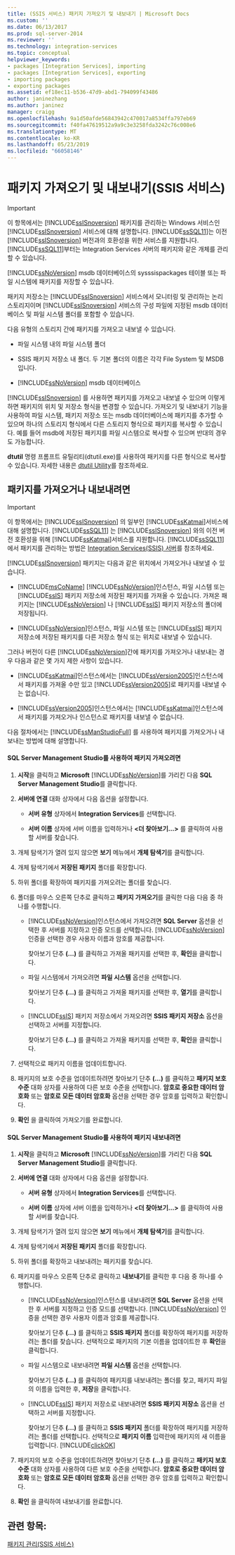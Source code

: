 ```yaml
---
title: (SSIS 서비스) 패키지 가져오기 및 내보내기 | Microsoft Docs
ms.custom: ''
ms.date: 06/13/2017
ms.prod: sql-server-2014
ms.reviewer: ''
ms.technology: integration-services
ms.topic: conceptual
helpviewer_keywords:
- packages [Integration Services], importing
- packages [Integration Services], exporting
- importing packages
- exporting packages
ms.assetid: ef18ec11-b536-47d9-abd1-794099f43486
author: janinezhang
ms.author: janinez
manager: craigg
ms.openlocfilehash: 9a1d50afde56843942c470017a8534ffa797eb69
ms.sourcegitcommit: f40fa47619512a9a9c3e3258fda3242c76c008e6
ms.translationtype: MT
ms.contentlocale: ko-KR
ms.lasthandoff: 05/23/2019
ms.locfileid: "66058146"
---
```

# <a name="import-and-export-packages-ssis-service"></a>패키지 가져오기 및 내보내기(SSIS 서비스)
    
> [!IMPORTANT]  
>  이 항목에서는 [!INCLUDE[ssISnoversion](../includes/ssisnoversion-md.md)] 패키지를 관리하는 Windows 서비스인 [!INCLUDE[ssISnoversion](../includes/ssisnoversion-md.md)] 서비스에 대해 설명합니다. [!INCLUDE[ssSQL11](../includes/sssql11-md.md)]는 이전 [!INCLUDE[ssISnoversion](../includes/ssisnoversion-md.md)] 버전과의 호환성을 위한 서비스를 지원합니다. [!INCLUDE[ssSQL11](../includes/sssql11-md.md)]부터는 Integration Services 서버의 패키지와 같은 개체를 관리할 수 있습니다.  
  
 [!INCLUDE[ssNoVersion](../includes/ssnoversion-md.md)] msdb 데이터베이스의 sysssispackages 테이블 또는 파일 시스템에 패키지를 저장할 수 있습니다.  
  
 패키지 저장소는 [!INCLUDE[ssISnoversion](../includes/ssisnoversion-md.md)] 서비스에서 모니터링 및 관리하는 논리 스토리지이며 [!INCLUDE[ssISnoversion](../includes/ssisnoversion-md.md)] 서비스의 구성 파일에 지정된 msdb 데이터베이스 및 파일 시스템 폴더를 포함할 수 있습니다.  
  
 다음 유형의 스토리지 간에 패키지를 가져오고 내보낼 수 있습니다.  
  
-   파일 시스템 내의 파일 시스템 폴더  
  
-   SSIS 패키지 저장소 내 폴더. 두 기본 폴더의 이름은 각각 File System 및 MSDB입니다.  
  
-   [!INCLUDE[ssNoVersion](../includes/ssnoversion-md.md)] msdb 데이터베이스  
  
 [!INCLUDE[ssISnoversion](../includes/ssisnoversion-md.md)] 를 사용하면 패키지를 가져오고 내보낼 수 있으며 이렇게 하면 패키지의 위치 및 저장소 형식을 변경할 수 있습니다. 가져오기 및 내보내기 기능을 사용하여 파일 시스템, 패키지 저장소 또는 msdb 데이터베이스에 패키지를 추가할 수 있으며 하나의 스토리지 형식에서 다른 스토리지 형식으로 패키지를 복사할 수 있습니다. 예를 들어 msdb에 저장된 패키지를 파일 시스템으로 복사할 수 있으며 반대의 경우도 가능합니다.  
  
 **dtutil** 명령 프롬프트 유틸리티(dtutil.exe)를 사용하여 패키지를 다른 형식으로 복사할 수 있습니다. 자세한 내용은 [dtutil Utility](dtutil-utility.md)를 참조하세요.  
  
## <a name="to-import-or-export-a-package"></a>패키지를 가져오거나 내보내려면  
  
> [!IMPORTANT]  
>  이 항목에서는 [!INCLUDE[ssISnoversion](../includes/ssisnoversion-md.md)] 의 일부인 [!INCLUDE[ssKatmai](../includes/sskatmai-md.md)]서비스에 대해 설명합니다. [!INCLUDE[ssSQL11](../includes/sssql11-md.md)] 는 [!INCLUDE[ssISnoversion](../includes/ssisnoversion-md.md)] 와의 이전 버전 호환성을 위해 [!INCLUDE[ssKatmai](../includes/sskatmai-md.md)]서비스를 지원합니다. [!INCLUDE[ssSQL11](../includes/sssql11-md.md)]에서 패키지를 관리하는 방법은 [Integration Services&#40;SSIS&#41; 서버](catalog/integration-services-ssis-server-and-catalog.md)를 참조하세요.  
  
 [!INCLUDE[ssISnoversion](../includes/ssisnoversion-md.md)] 패키지는 다음과 같은 위치에서 가져오거나 내보낼 수 있습니다.  
  
-   [!INCLUDE[msCoName](../includes/msconame-md.md)] [!INCLUDE[ssNoVersion](../includes/ssnoversion-md.md)]인스턴스, 파일 시스템 또는 [!INCLUDE[ssIS](../includes/ssis-md.md)] 패키지 저장소에 저장된 패키지를 가져올 수 있습니다. 가져온 패키지는 [!INCLUDE[ssNoVersion](../includes/ssnoversion-md.md)] 나 [!INCLUDE[ssIS](../includes/ssis-md.md)] 패키지 저장소의 폴더에 저장됩니다.  
  
-   [!INCLUDE[ssNoVersion](../includes/ssnoversion-md.md)]인스턴스, 파일 시스템 또는 [!INCLUDE[ssIS](../includes/ssis-md.md)] 패키지 저장소에 저장된 패키지를 다른 저장소 형식 또는 위치로 내보낼 수 있습니다.  
  
 그러나 버전이 다른 [!INCLUDE[ssNoVersion](../includes/ssnoversion-md.md)]간에 패키지를 가져오거나 내보내는 경우 다음과 같은 몇 가지 제한 사항이 있습니다.  
  
-   [!INCLUDE[ssKatmai](../includes/sskatmai-md.md)]인스턴스에서는 [!INCLUDE[ssVersion2005](../includes/ssversion2005-md.md)]인스턴스에서 패키지를 가져올 수만 있고 [!INCLUDE[ssVersion2005](../includes/ssversion2005-md.md)]로 패키지를 내보낼 수는 없습니다.  
  
-   [!INCLUDE[ssVersion2005](../includes/ssversion2005-md.md)]인스턴스에서는 [!INCLUDE[ssKatmai](../includes/sskatmai-md.md)]인스턴스에서 패키지를 가져오거나 인스턴스로 패키지를 내보낼 수 없습니다.  
  
 다음 절차에서는 [!INCLUDE[ssManStudioFull](../includes/ssmanstudiofull-md.md)] 를 사용하여 패키지를 가져오거나 내보내는 방법에 대해 설명합니다.  
  
#### <a name="to-import-a-package-by-using-sql-server-management-studio"></a>SQL Server Management Studio를 사용하여 패키지 가져오려면  
  
1.  **시작**을 클릭하고 **Microsoft** [!INCLUDE[ssNoVersion](../includes/ssnoversion-md.md)]를 가리킨 다음 **SQL Server Management Studio**를 클릭합니다.  
  
2.  **서버에 연결** 대화 상자에서 다음 옵션을 설정합니다.  
  
    -   **서버 유형** 상자에서 **Integration Services**를 선택합니다.  
  
    -   **서버 이름** 상자에 서버 이름을 입력하거나 **\<더 찾아보기…>** 를 클릭하여 사용할 서버를 찾습니다.  
  
3.  개체 탐색기가 열려 있지 않으면 **보기** 메뉴에서 **개체 탐색기**를 클릭합니다.  
  
4.  개체 탐색기에서 **저장된 패키지** 폴더를 확장합니다.  
  
5.  하위 폴더를 확장하여 패키지를 가져오려는 폴더를 찾습니다.  
  
6.  폴더를 마우스 오른쪽 단추로 클릭하고 **패키지 가져오기**를 클릭한 다음 다음 중 하나를 수행합니다.  
  
    -   [!INCLUDE[ssNoVersion](../includes/ssnoversion-md.md)]인스턴스에서 가져오려면 **SQL Server** 옵션을 선택한 후 서버를 지정하고 인증 모드를 선택합니다. [!INCLUDE[ssNoVersion](../includes/ssnoversion-md.md)] 인증을 선택한 경우 사용자 이름과 암호를 제공합니다.  
  
         찾아보기 단추 **(…)** 를 클릭하고 가져올 패키지를 선택한 후, **확인**을 클릭합니다.  
  
    -   파일 시스템에서 가져오려면 **파일 시스템** 옵션을 선택합니다.  
  
         찾아보기 단추 **(…)** 를 클릭하고 가져올 패키지를 선택한 후, **열기**를 클릭합니다.  
  
    -   [!INCLUDE[ssIS](../includes/ssis-md.md)] 패키지 저장소에서 가져오려면 **SSIS 패키지 저장소** 옵션을 선택하고 서버를 지정합니다.  
  
         찾아보기 단추 **(…)** 를 클릭하고 가져올 패키지를 선택한 후, **확인**을 클릭합니다.  
  
7.  선택적으로 패키지 이름을 업데이트합니다.  
  
8.  패키지의 보호 수준을 업데이트하려면 찾아보기 단추 **(…)** 를 클릭하고 **패키지 보호 수준** 대화 상자를 사용하여 다른 보호 수준을 선택합니다. **암호로 중요한 데이터 암호화** 또는 **암호로 모든 데이터 암호화** 옵션을 선택한 경우 암호를 입력하고 확인합니다.  
  
9. **확인** 을 클릭하여 가져오기를 완료합니다.  
  
#### <a name="to-export-a-package-by-using-sql-server-management-studio"></a>SQL Server Management Studio를 사용하여 패키지 내보내려면  
  
1.  **시작**을 클릭하고 **Microsoft** [!INCLUDE[ssNoVersion](../includes/ssnoversion-md.md)]를 가리킨 다음 **SQL Server Management Studio**를 클릭합니다.  
  
2.  **서버에 연결** 대화 상자에서 다음 옵션을 설정합니다.  
  
    -   **서버 유형** 상자에서 **Integration Services**를 선택합니다.  
  
    -   **서버 이름** 상자에 서버 이름을 입력하거나 **\<더 찾아보기…>** 를 클릭하여 사용할 서버를 찾습니다.  
  
3.  개체 탐색기가 열려 있지 않으면 **보기** 메뉴에서 **개체 탐색기**를 클릭합니다.  
  
4.  개체 탐색기에서 **저장된 패키지** 폴더를 확장합니다.  
  
5.  하위 폴더를 확장하고 내보내려는 패키지를 찾습니다.  
  
6.  패키지를 마우스 오른쪽 단추로 클릭하고 **내보내기**를 클릭한 후 다음 중 하나를 수행합니다.  
  
    -   [!INCLUDE[ssNoVersion](../includes/ssnoversion-md.md)]인스턴스를 내보내려면 **SQL Server** 옵션을 선택한 후 서버를 지정하고 인증 모드를 선택합니다. [!INCLUDE[ssNoVersion](../includes/ssnoversion-md.md)] 인증을 선택한 경우 사용자 이름과 암호를 제공합니다.  
  
         찾아보기 단추 **(…)** 를 클릭하고 **SSIS 패키지** 폴더를 확장하여 패키지를 저장하려는 폴더를 찾습니다. 선택적으로 패키지의 기본 이름을 업데이트한 후 **확인**을 클릭합니다.  
  
    -   파일 시스템으로 내보내려면 **파일 시스템** 옵션을 선택합니다.  
  
         찾아보기 단추 **(…)** 를 클릭하여 패키지를 내보내려는 폴더를 찾고, 패키지 파일의 이름을 입력한 후, **저장**을 클릭합니다.  
  
    -   [!INCLUDE[ssIS](../includes/ssis-md.md)] 패키지 저장소로 내보내려면 **SSIS 패키지 저장소** 옵션을 선택하고 서버를 지정합니다.  
  
         찾아보기 단추 **(…)** 를 클릭하고 **SSIS 패키지** 폴더를 확장하여 패키지를 저장하려는 폴더를 선택합니다. 선택적으로 **패키지 이름** 입력란에 패키지의 새 이름을 입력합니다. [!INCLUDE[clickOK](../includes/clickok-md.md)]  
  
7.  패키지의 보호 수준을 업데이트하려면 찾아보기 단추 **(…)** 를 클릭하고 **패키지 보호 수준** 대화 상자를 사용하여 다른 보호 수준을 선택합니다. **암호로 중요한 데이터 암호화** 또는 **암호로 모든 데이터 암호화** 옵션을 선택한 경우 암호를 입력하고 확인합니다.  
  
8.  **확인** 을 클릭하여 내보내기를 완료합니다.  
  
## <a name="see-also"></a>관련 항목:  
 [패키지 관리&#40;SSIS 서비스&#41;](service/package-management-ssis-service.md)  
  
  
